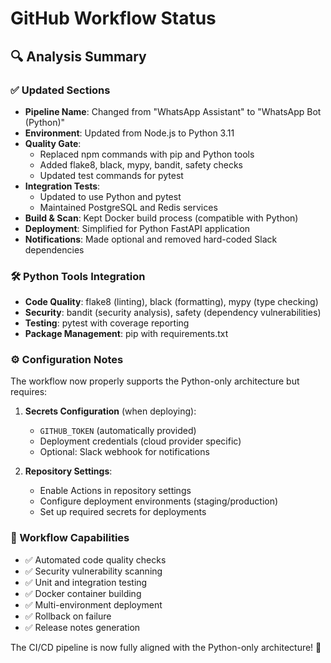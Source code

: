 # GitHub Workflow Status

## 🔍 Analysis Summary

### ✅ Updated Sections
- **Pipeline Name**: Changed from "WhatsApp Assistant" to "WhatsApp Bot (Python)"
- **Environment**: Updated from Node.js to Python 3.11
- **Quality Gate**: 
  - Replaced npm commands with pip and Python tools
  - Added flake8, black, mypy, bandit, safety checks
  - Updated test commands for pytest
- **Integration Tests**: 
  - Updated to use Python and pytest
  - Maintained PostgreSQL and Redis services
- **Build & Scan**: Kept Docker build process (compatible with Python)
- **Deployment**: Simplified for Python FastAPI application
- **Notifications**: Made optional and removed hard-coded Slack dependencies

### 🛠️ Python Tools Integration
- **Code Quality**: flake8 (linting), black (formatting), mypy (type checking)
- **Security**: bandit (security analysis), safety (dependency vulnerabilities)
- **Testing**: pytest with coverage reporting
- **Package Management**: pip with requirements.txt

### ⚙️ Configuration Notes
The workflow now properly supports the Python-only architecture but requires:

1. **Secrets Configuration** (when deploying):
   - `GITHUB_TOKEN` (automatically provided)
   - Deployment credentials (cloud provider specific)
   - Optional: Slack webhook for notifications

2. **Repository Settings**:
   - Enable Actions in repository settings
   - Configure deployment environments (staging/production)
   - Set up required secrets for deployments

### 🚀 Workflow Capabilities
- ✅ Automated code quality checks
- ✅ Security vulnerability scanning  
- ✅ Unit and integration testing
- ✅ Docker container building
- ✅ Multi-environment deployment
- ✅ Rollback on failure
- ✅ Release notes generation

The CI/CD pipeline is now fully aligned with the Python-only architecture! 🎉

